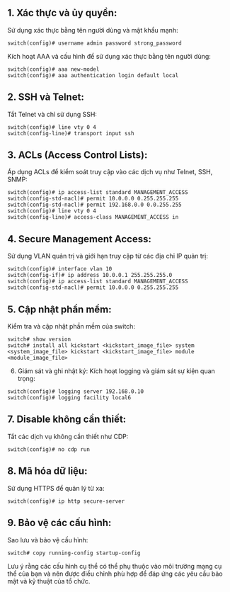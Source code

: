 ## 1. Xác thực và ủy quyền:
Sử dụng xác thực bằng tên người dùng và mật khẩu mạnh:
```
switch(config)# username admin password strong_password
```
Kích hoạt AAA và cấu hình để sử dụng xác thực bằng tên người dùng:
```
switch(config)# aaa new-model
switch(config)# aaa authentication login default local
```
## 2. SSH và Telnet:
Tắt Telnet và chỉ sử dụng SSH:
```
switch(config)# line vty 0 4
switch(config-line)# transport input ssh
```
## 3. ACLs (Access Control Lists):
Áp dụng ACLs để kiểm soát truy cập vào các dịch vụ như Telnet, SSH, SNMP:
```
switch(config)# ip access-list standard MANAGEMENT_ACCESS
switch(config-std-nacl)# permit 10.0.0.0 0.255.255.255
switch(config-std-nacl)# permit 192.168.0.0 0.0.255.255
switch(config)# line vty 0 4
switch(config-line)# access-class MANAGEMENT_ACCESS in
```
## 4. Secure Management Access:
Sử dụng VLAN quản trị và giới hạn truy cập từ các địa chỉ IP quản trị:
```
switch(config)# interface vlan 10
switch(config-if)# ip address 10.0.0.1 255.255.255.0
switch(config)# ip access-list standard MANAGEMENT_ACCESS
switch(config-std-nacl)# permit 10.0.0.0 0.255.255.255
```
## 5. Cập nhật phần mềm:
Kiểm tra và cập nhật phần mềm của switch:
```
switch# show version
switch# install all kickstart <kickstart_image_file> system <system_image_file> kickstart <kickstart_image_file> module <module_image_file>
```
6. Giám sát và ghi nhật ký:
Kích hoạt logging và giám sát sự kiện quan trọng:
```
switch(config)# logging server 192.168.0.10
switch(config)# logging facility local6
```
## 7. Disable không cần thiết:
Tắt các dịch vụ không cần thiết như CDP:
```
switch(config)# no cdp run
```
## 8. Mã hóa dữ liệu:
Sử dụng HTTPS để quản lý từ xa:
```
switch(config)# ip http secure-server
```
## 9. Bảo vệ các cấu hình:
Sao lưu và bảo vệ cấu hình:
```
switch# copy running-config startup-config
```
Lưu ý rằng các cấu hình cụ thể có thể phụ thuộc vào môi trường mạng cụ thể của bạn và nên được điều chỉnh phù hợp để đáp ứng các yêu cầu bảo mật và kỹ thuật của tổ chức.
